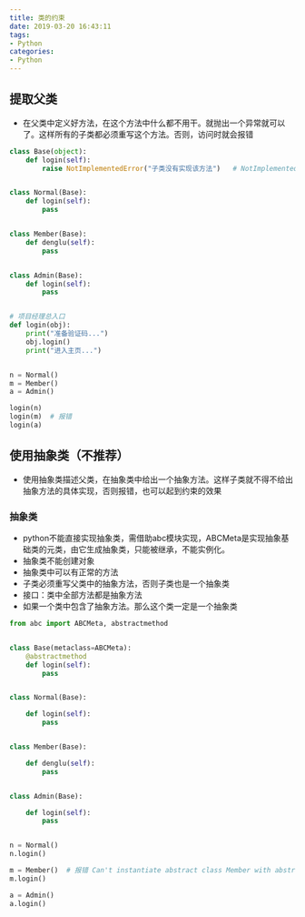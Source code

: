 ```yaml
---
title: 类的约束
date: 2019-03-20 16:43:11
tags:
- Python
categories:
- Python
---
```


## 提取父类

- 在父类中定义好方法，在这个方法中什么都不用干。就抛出一个异常就可以了。这样所有的子类都必须重写这个方法。否则，访问时就会报错

```python
class Base(object):
    def login(self):
        raise NotImplementedError("子类没有实现该方法")   # NotImplementedError 没有实现的错误


class Normal(Base):
    def login(self):
        pass


class Member(Base):
    def denglu(self):
        pass


class Admin(Base):
    def login(self):
        pass


# 项目经理总入口
def login(obj):
    print("准备验证码...")
    obj.login()
    print("进入主页...")


n = Normal()
m = Member()
a = Admin()

login(n)
login(m)  # 报错
login(a)
```



##  使用抽象类（不推荐）

- 使用抽象类描述父类，在抽象类中给出一个抽象方法。这样子类就不得不给出抽象方法的具体实现，否则报错，也可以起到约束的效果

### 抽象类

- python不能直接实现抽象类，需借助abc模块实现，ABCMeta是实现抽象基础类的元类，由它生成抽象类，只能被继承，不能实例化。
- 抽象类不能创建对象
- 抽象类中可以有正常的方法
- 子类必须重写父类中的抽象方法，否则子类也是一个抽象类
- 接口：类中全部方法都是抽象方法
- 如果一个类中包含了抽象方法。那么这个类一定是一个抽象类

```python
from abc import ABCMeta, abstractmethod


class Base(metaclass=ABCMeta):
    @abstractmethod
    def login(self):
        pass


class Normal(Base):

    def login(self):
        pass


class Member(Base):

    def denglu(self):
        pass


class Admin(Base):

    def login(self):
        pass


n = Normal()
n.login()

m = Member()  # 报错 Can't instantiate abstract class Member with abstract methods login  
m.login()

a = Admin()
a.login()
```
